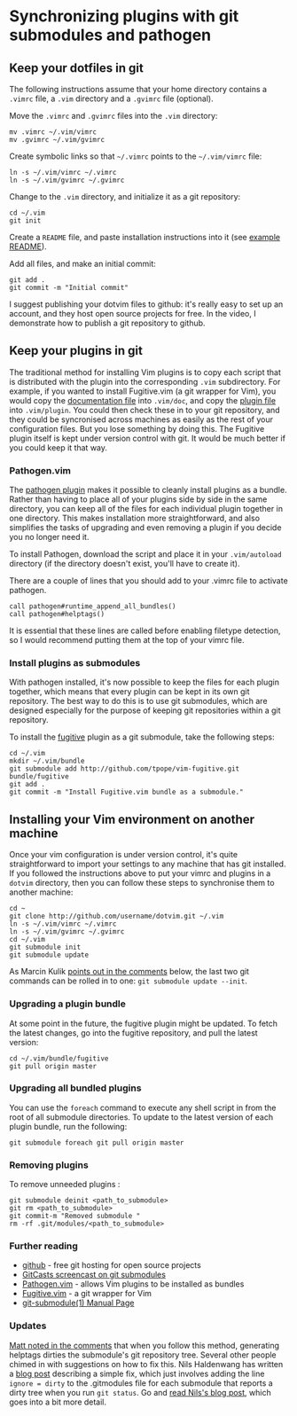 # Synchronizing plugins with git submodules and pathogen

## Keep your dotfiles in git

The following instructions assume that your home directory contains a
`.vimrc` file, a `.vim` directory and a `.gvimrc` file (optional).

Move the `.vimrc` and `.gvimrc` files into the `.vim` directory:

``` {.highlight .plaintext}
mv .vimrc ~/.vim/vimrc
mv .gvimrc ~/.vim/gvimrc
```

Create symbolic links so that `~/.vimrc` points to the `~/.vim/vimrc`
file:

``` {.highlight .plaintext}
ln -s ~/.vim/vimrc ~/.vimrc
ln -s ~/.vim/gvimrc ~/.gvimrc
```

Change to the `.vim` directory, and initialize it as a git repository:

``` {.highlight .plaintext}
cd ~/.vim
git init
```

Create a `README` file, and paste installation instructions into it (see
[example README](http://github.com/nelstrom/dotvim/raw/master/README)).

Add all files, and make an initial commit:

``` {.highlight .plaintext}
git add .
git commit -m "Initial commit"
```

I suggest publishing your dotvim files to github: it's really easy to
set up an account, and they host open source projects for free. In the
video, I demonstrate how to publish a git repository to github.

## Keep your plugins in git

The traditional method for installing Vim plugins is to copy each script
that is distributed with the plugin into the corresponding `.vim`
subdirectory. For example, if you wanted to install Fugitive.vim (a git
wrapper for Vim), you would copy the [documentation
file](http://github.com/tpope/vim-fugitive/blob/master/doc/fugitive.txt)
into `.vim/doc`, and copy the [plugin
file](http://github.com/tpope/vim-fugitive/blob/master/plugin/fugitive.vim)
into `.vim/plugin`. You could then check these in to your git
repository, and they could be syncronised across machines as easily as
the rest of your configuration files. But you lose something by doing
this. The Fugitive plugin itself is kept under version control with git.
It would be much better if you could keep it that way.

### Pathogen.vim

The [pathogen
plugin](http://www.vim.org/scripts/script.php?script_id=2332) makes it
possible to cleanly install plugins as a bundle. Rather than having to
place all of your plugins side by side in the same directory, you can
keep all of the files for each individual plugin together in one
directory. This makes installation more straightforward, and also
simplifies the tasks of upgrading and even removing a plugin if you
decide you no longer need it.

To install Pathogen, download the script and place it in your
`.vim/autoload` directory (if the directory doesn't exist, you'll have
to create it).

There are a couple of lines that you should add to your .vimrc file to
activate pathogen.

``` {.highlight .viml}
call pathogen#runtime_append_all_bundles()
call pathogen#helptags()
```

It is essential that these lines are called before enabling filetype
detection, so I would recommend putting them at the top of your vimrc
file.

### Install plugins as submodules

With pathogen installed, it's now possible to keep the files for each
plugin together, which means that every plugin can be kept in its own
git repository. The best way to do this is to use git submodules, which
are designed especially for the purpose of keeping git repositories
within a git repository.

To install the [fugitive](http://github.com/tpope/vim-fugitive) plugin
as a git submodule, take the following steps:

``` {.highlight .plaintext}
cd ~/.vim
mkdir ~/.vim/bundle
git submodule add http://github.com/tpope/vim-fugitive.git bundle/fugitive
git add .
git commit -m "Install Fugitive.vim bundle as a submodule."
```

## Installing your Vim environment on another machine

Once your vim configuration is under version control, it's quite
straightforward to import your settings to any machine that has git
installed. If you followed the instructions above to put your vimrc and
plugins in a `dotvim` directory, then you can follow these steps to
synchronise them to another machine:

``` {.highlight .plaintext}
cd ~
git clone http://github.com/username/dotvim.git ~/.vim
ln -s ~/.vim/vimrc ~/.vimrc
ln -s ~/.vim/gvimrc ~/.gvimrc
cd ~/.vim
git submodule init
git submodule update
```

As Marcin Kulik [points out in the comments](http://disq.us/ot9va)
below, the last two git commands can be rolled in to one:
`git submodule update --init`.

### Upgrading a plugin bundle

At some point in the future, the fugitive plugin might be updated. To
fetch the latest changes, go into the fugitive repository, and pull the
latest version:

``` {.highlight .plaintext}
cd ~/.vim/bundle/fugitive
git pull origin master
```

### Upgrading all bundled plugins

You can use the `foreach` command to execute any shell script in from
the root of all submodule directories. To update to the latest version
of each plugin bundle, run the following:

``` {.highlight .plaintext}
git submodule foreach git pull origin master
```

### Removing plugins

To remove unneeded plugins :

``` {.highligh .plaintext}
git submodule deinit <path_to_submodule>
git rm <path_to_submodule>
git commit-m "Removed submodule "
rm -rf .git/modules/<path_to_submodule>
```

### Further reading

-   [github](http://github.com/) - free git hosting for open source
    projects
-   [GitCasts screencast on git submodules](http://blip.tv/file/4218925)
-   [Pathogen.vim](http://www.vim.org/scripts/script.php?script_id=2332) -
    allows Vim plugins to be installed as bundles
-   [Fugitive.vim](http://github.com/tpope/vim-fugitive) - a git wrapper
    for Vim
-   [git-submodule(1) Manual
    Page](http://www.kernel.org/pub/software/scm/git/docs/v1.7.5.4/git-submodule.html)

### Updates

[Matt noted in the
comments](http://vimcasts.org/episodes/synchronizing-plugins-with-git-submodules-and-pathogen/#comment-86512237)
that when you follow this method, generating helptags dirties the
submodule's git repository tree. Several other people chimed in with
suggestions on how to fix this. Nils Haldenwang has written a [blog
post](http://www.nils-haldenwang.de/frameworks-and-tools/git/how-to-ignore-changes-in-git-submodules)
describing a simple fix, which just involves adding the line
`ignore = dirty` to the .gitmodules file for each submodule that reports
a dirty tree when you run `git status`. Go and [read Nils's blog
post](http://www.nils-haldenwang.de/frameworks-and-tools/git/how-to-ignore-changes-in-git-submodules),
which goes into a bit more detail.
